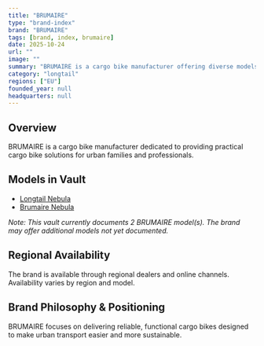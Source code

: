 ```yaml
---
title: "BRUMAIRE"
type: "brand-index"
brand: "BRUMAIRE"
tags: [brand, index, brumaire]
date: 2025-10-24
url: ""
image: ""
summary: "BRUMAIRE is a cargo bike manufacturer offering diverse models for families and professionals."
category: "longtail"
regions: ["EU"]
founded_year: null
headquarters: null
---
```


## Overview

BRUMAIRE is a cargo bike manufacturer dedicated to providing practical cargo bike solutions for urban families and professionals.

## Models in Vault

- [Longtail Nebula](longtail-nebula.md)
- [Brumaire Nebula](nebula.md)

_Note: This vault currently documents 2 BRUMAIRE model(s). The brand may offer additional models not yet documented._

## Regional Availability

The brand is available through regional dealers and online channels. Availability varies by region and model.

## Brand Philosophy & Positioning

BRUMAIRE focuses on delivering reliable, functional cargo bikes designed to make urban transport easier and more sustainable.
